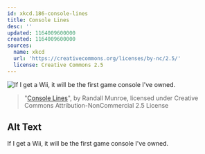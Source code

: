 ```yaml
---
id: xkcd.186-console-lines
title: Console Lines
desc: ''
updated: 1164009600000
created: 1164009600000
sources:
  name: xkcd
  url: 'https://creativecommons.org/licenses/by-nc/2.5/'
  license: Creative Commons 2.5
---
```

![If I get a Wii, it will be the first game console I've owned.](https://imgs.xkcd.com/comics/console_lines.png)
> "[Console Lines](https://xkcd.com/186/)", by Randall Munroe, licensed under Creative Commons Attribution-NonCommercial 2.5 License

## Alt Text
If I get a Wii, it will be the first game console I've owned.
